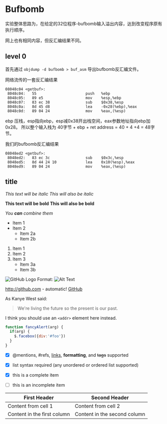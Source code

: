# Bufbomb

实验整体思路为，在给定的32位程序-bufbomb输入溢出内容，达到改变程序原有执行顺序。

网上也有相同内容，但反汇编结果不同。

## level 0
首先通过 `objdump -d bufbomb > buf_asm` 导出bufbomb反汇编文件。

网络流传的一套反汇编结果
```
08048c04 <getbuf>:
 8048c04:	55                   	push   %ebp
 8048c05:	89 e5                	mov    %esp,%ebp
 8048c07:	83 ec 38             	sub    $0x38,%esp
 8048c0a:	8d 45 d8             	lea    -0x28(%ebp),%eax
 8048c0d:	89 04 24             	mov    %eax,(%esp)
```
ebp 压栈，esp指向ebp，esp减0x38开出栈空间，eax参数地址指向ebp加0x28。
所以整个输入栈为 40字节 + ebp + ret address = 40 + 4 +4 = 48字节。


我们的bufbomb反汇编结果
```
08048ed2 <getbuf>:
 8048ed2:   83 ec 3c                sub    $0x3c,%esp
 8048ed5:   8d 44 24 10             lea    0x10(%esp),%eax
 8048ed9:   89 04 24                mov    %eax,(%esp)
```


## title

*This text will be italic*
_This will also be italic_

**This text will be bold**
__This will also be bold__

_You **can** combine them_

* Item 1
* Item 2
  * Item 2a
  * Item 2b

1. Item 1
2. Item 2
3. Item 3
   * Item 3a
   * Item 3b

![GitHub Logo](/images/logo.png)
Format: ![Alt Text](url)

http://github.com - automatic!
[GitHub](http://github.com)

As Kanye West said:

> We're living the future so
> the present is our past.


I think you should use an
`<addr>` element here instead.


```javascript
function fancyAlert(arg) {
  if(arg) {
    $.facebox({div:'#foo'})
  }
}
```




- [x] @mentions, #refs, [links](), **formatting**, and <del>tags</del> supported
- [x] list syntax required (any unordered or ordered list supported)
- [x] this is a complete item
- [ ] this is an incomplete item



First Header | Second Header
------------ | -------------
Content from cell 1 | Content from cell 2
Content in the first column | Content in the second column
